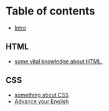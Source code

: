 # Table of contents

* [Intro](README.md)

## HTML

* [some vital knowledge about HTML.](html/some-vital-knowledge-about-html..md)

## CSS

* [something about CSS](css/something-about-css.md)
* [Advance your English](css/advance-your-english.md)
